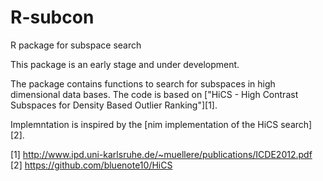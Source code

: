 # R-subcon
R package for subspace search

This package is an early stage and under development. 

The package contains functions to search for subspaces in high dimensional data bases. The code is based on ["HiCS - High Contrast Subspaces for Density Based Outlier Ranking"][1].

Implemntation is inspired by the [nim implementation of the HiCS search][2].

[1] http://www.ipd.uni-karlsruhe.de/~muellere/publications/ICDE2012.pdf 
[2] https://github.com/bluenote10/HiCS
